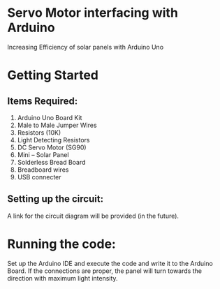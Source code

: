 # Servo Motor interfacing with Arduino
Increasing Efficiency of solar panels with Arduino Uno 

# Getting Started
## Items Required:

1. Arduino Uno Board Kit 
2. Male to Male Jumper Wires 
3. Resistors (10K) 
4. Light Detecting Resistors 
5. DC Servo Motor (SG90) 
6. Mini – Solar Panel 
7. Solderless Bread Board 
8. Breadboard wires 
9. USB connecter 

## Setting up the circuit:
A link for the circuit diagram will be provided (in the future).

# Running the code:
Set up the Arduino IDE and execute the code and write it to the Arduino Board. If the connections are proper, the panel will turn towards the direction with maximum light intensity.
